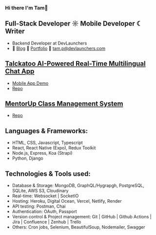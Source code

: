 ### Hi there I'm Tam👋

## Full-Stack Developer ☼ Mobile Developer ☾ Writer 

- Backend Developer at DevLaunchers
- 📝 [Blog](https://minhtampham0703.wordpress.com/) 📇 [Portfolio](https://www.mtamp.me/) 📧 tam.p@devlaunchers.com


## [Talckatoo AI-Powered Real-Time Multilingual Chat App](https://talckatoo.me)
- [Mobile App Demo](https://www.youtube.com/watch?v=gQEHr54hXcw)
- [Repo](https://github.com/Talckatoo)

## [MentorUp Class Management System](https://mentorup-81w4.onrender.com)
- [Repo](https://github.com/Mentor-Up)

## Languages & Frameworks:

- HTML, CSS, Javascript, Typescript
- React, React Native (Expo), Redux Toolkit
- Node.js, Express, Koa (Strapi)
- Python, Django

## Technologies & Tools used:

- Database & Storage: MongoDB, GraphQL/Hygrapgh, PostgreSQL, SQLite, AWS S3, Cloudinary
- Real-time: Websocket | SocketIO
- Hosting: Heroku, Digital Ocean, Vercel, Netlify, Render
- API testing: Postman, Chai
- Authentication: OAuth, Passport
- Version control & Project management: Git | GitHub | Github Actions | Jira | Confluence | Zenhub | Trello
- Others: Cron jobs, Selenium, BeautifulSoup, Nodemailer, Swagger
